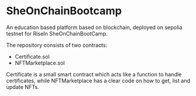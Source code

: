 # SheOnChainBootcamp
An education based platform based on blockchain, deployed on sepolia testnet for RiseIn SheOnChainBootCamp.

The repository consists of two contracts:
- Certificate.sol
- NFTMarketplace.sol


Certificate is a small smart contract which acts like a function to handle certificates, while NFTMarketplace has a clear code on how to get, list and update NFTs.
